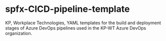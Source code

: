 # spfx-CICD-pipeline-template
KP, Workplace Technologies, YAML templates for the build and deployment stages of Azure DevOps pipelines used in the KP-WT Azure DevOps organization.
